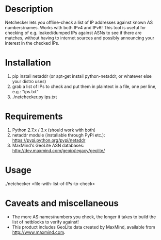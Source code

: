 # Description  
  
Netchecker lets you offline-check a list of IP addresses against known AS numbers/names. Works with both IPv4 and IPv6! This tool is useful
for checking of e.g. leaked/dumped IPs against ASNs to see if there are matches, without having to internet sources and possibly announcing
your interest in the checked IPs.
  
# Installation  

1) pip install netaddr (or apt-get install python-netaddr, or whatever else your distro uses)
2) grab a list of IPs to check and put them in plaintext in a file, one per line, e.g.: "ips.txt"
3) ./netchecker.py ips.txt

# Requirements  
  
1) Python 2.7.x / 3.x (should work with both)
2) netaddr module (installable through PyPi etc.): https://pypi.python.org/pypi/netaddr
3) MaxMind's GeoLite ASN databases: http://dev.maxmind.com/geoip/legacy/geolite/

# Usage  
  
./netchecker \<file-with-list-of-IPs-to-check\>
  
# Caveats and miscellaneous  
  
- The more AS names/numbers you check, the longer it takes to build the list of netblocks to verify against!
- This product includes GeoLite data created by MaxMind, available from <a href="http://www.maxmind.com">http://www.maxmind.com</a>.

